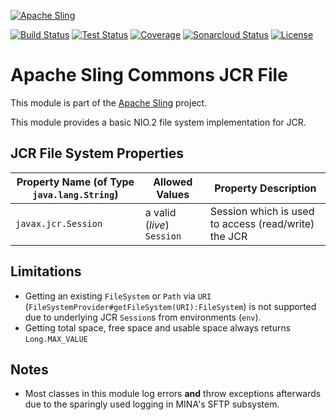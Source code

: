 [![Apache Sling](https://sling.apache.org/res/logos/sling.png)](https://sling.apache.org)

&#32;[![Build Status](https://ci-builds.apache.org/job/Sling/job/modules/job/sling-org-apache-sling-commons-jcr-file/job/master/badge/icon)](https://ci-builds.apache.org/job/Sling/job/modules/job/sling-org-apache-sling-commons-jcr-file/job/master/)&#32;[![Test Status](https://img.shields.io/jenkins/tests.svg?jobUrl=https://ci-builds.apache.org/job/Sling/job/modules/job/sling-org-apache-sling-commons-jcr-file/job/master/)](https://ci-builds.apache.org/job/Sling/job/modules/job/sling-org-apache-sling-commons-jcr-file/job/master/test/?width=800&height=600)&#32;[![Coverage](https://sonarcloud.io/api/project_badges/measure?project=apache_sling-org-apache-sling-commons-jcr-file&metric=coverage)](https://sonarcloud.io/dashboard?id=apache_sling-org-apache-sling-commons-jcr-file)&#32;[![Sonarcloud Status](https://sonarcloud.io/api/project_badges/measure?project=apache_sling-org-apache-sling-commons-jcr-file&metric=alert_status)](https://sonarcloud.io/dashboard?id=apache_sling-org-apache-sling-commons-jcr-file) [![License](https://img.shields.io/badge/License-Apache%202.0-blue.svg)](https://www.apache.org/licenses/LICENSE-2.0)

# Apache Sling Commons JCR File

This module is part of the [Apache Sling](https://sling.apache.org) project.

This module provides a basic NIO.2 file system implementation for JCR.

## JCR File System Properties

| Property Name (of Type `java.lang.String`) | Allowed Values | Property Description |
| ---- | ---- | ---- |
| `javax.jcr.Session` | a valid (_live_) `Session` | Session which is used to access (read/write) the JCR |

## Limitations

* Getting an existing `FileSystem` or `Path` via `URI` (`FileSystemProvider#getFileSystem(URI):FileSystem`) is not supported due to underlying JCR `Session`s from environments (`env`).
* Getting total space, free space and usable space always returns `Long.MAX_VALUE`

## Notes

* Most classes in this module log errors **and** throw exceptions afterwards due to the sparingly used logging in MINA's SFTP subsystem.
